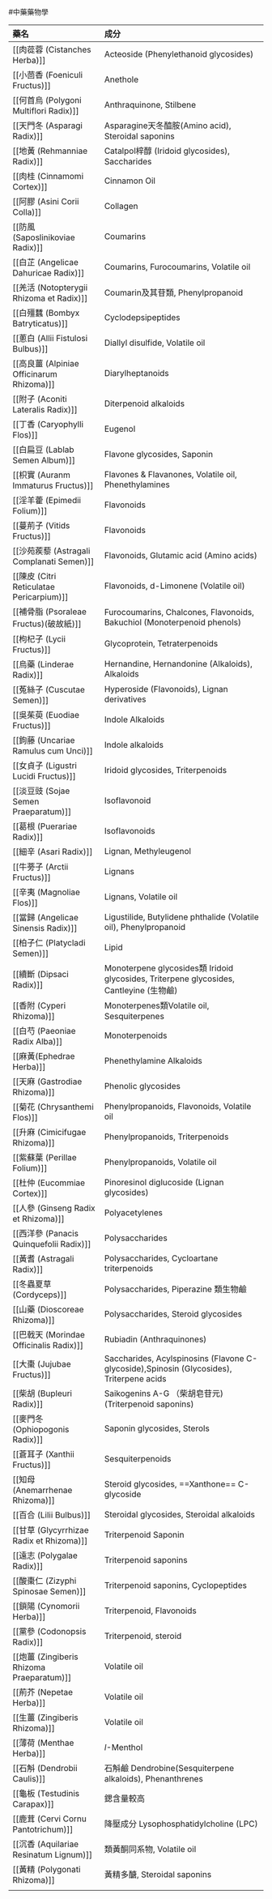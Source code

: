 #中藥藥物學 

| 藥名                                      | 成分                                                                                     |
|:----------------------------------------- |:---------------------------------------------------------------------------------------- |
| [[肉蓯蓉 (Cistanches Herba)]]             | Acteoside (Phenylethanoid glycosides)                                                    |
| [[小茴香 (Foeniculi Fructus)]]            | Anethole                                                                                 |
| [[何首烏 (Polygoni Multiflori Radix)]]    | Anthraquinone, Stilbene                                                                  |
| [[天門冬 (Asparagi Radix)]]               | Asparagine天冬醯胺(Amino acid), Steroidal saponins                                       |
| [[地黃 (Rehmanniae Radix)]]               | Catalpol梓醇 (Iridoid glycosides), Saccharides                                           |
| [[肉桂 (Cinnamomi Cortex)]]               | Cinnamon Oil                                                                             |
| [[阿膠 (Asini Corii Colla)]]              | Collagen                                                                                 |
| [[防風 (Saposlinikoviae Radix)]]          | Coumarins                                                                                |
| [[白芷 (Angelicae Dahuricae Radix)]]      | Coumarins, Furocoumarins, Volatile oil                                                   |
| [[羌活 (Notopterygii Rhizoma et Radix)]]  | Coumarin及其苷類, Phenylpropanoid                                                        |
| [[白殭蠶 (Bombyx Batryticatus)]]          | Cyclodepsipeptides                                                                       |
| [[蔥白 (Allii Fistulosi Bulbus)]]         | Diallyl disulfide, Volatile oil                                                          |
| [[高良薑 (Alpiniae Officinarum Rhizoma)]] | Diarylheptanoids                                                                         |
| [[附子 (Aconiti Lateralis Radix)]]        | Diterpenoid alkaloids                                                                    |
| [[丁香 (Caryophylli Flos)]]               | Eugenol                                                                                  |
| [[白扁豆 (Lablab Semen Album)]]           | Flavone glycosides, Saponin                                                              |
| [[枳實 (Auranm Immaturus Fructus)]]       | Flavones & Flavanones, Volatile oil, Phenethylamines                                     |
| [[淫羊藿 (Epimedii Folium)]]              | Flavonoids                                                                               |
| [[蔓荊子 (Vitids Fructus)]]               | Flavonoids                                                                               |
| [[沙苑蒺藜 (Astragali Complanati Semen)]] | Flavonoids, Glutamic acid (Amino acids)                                                  |
| [[陳皮 (Citri Reticulatae Pericarpium)]]  | Flavonoids, d-Limonene (Volatile oil)                                                    |
| [[補骨脂 (Psoraleae Fructus)(破故紙)]]    | Furocoumarins, Chalcones, Flavonoids, Bakuchiol (Monoterpenoid phenols)                  |
| [[枸杞子 (Lycii Fructus)]]                | Glycoprotein, Tetraterpenoids                                                            |
| [[烏藥 (Linderae Radix)]]                 | Hernandine, Hernandonine (Alkaloids), Alkaloids                                          |
| [[菟絲子 (Cuscutae Semen)]]               | Hyperoside (Flavonoids), Lignan derivatives                                              |
| [[吳茱萸 (Euodiae Fructus)]]              | Indole Alkaloids                                                                         |
| [[鉤藤 (Uncariae Ramulus cum Unci)]]      | Indole alkaloids                                                                         |
| [[女貞子 (Ligustri Lucidi Fructus)]]      | Iridoid glycosides, Triterpenoids                                                        |
| [[淡豆豉 (Sojae Semen Praeparatum)]]      | Isoflavonoid                                                                             |
| [[葛根 (Puerariae Radix)]]                | Isoflavonoids                                                                            |
| [[細辛 (Asari Radix)]]                    | Lignan, Methyleugenol                                                                    |
| [[牛蒡子 (Arctii Fructus)]]               | Lignans                                                                                  |
| [[辛夷 (Magnoliae Flos)]]                 | Lignans, Volatile oil                                                                    |
| [[當歸 (Angelicae Sinensis Radix)]]       | Ligustilide, Butylidene phthalide (Volatile oil), Phenylpropanoid                        |
| [[柏子仁 (Platycladi Semen)]]             | Lipid                                                                                    |
| [[續斷 (Dipsaci Radix)]]                  | Monoterpene glycosides類 Iridoid glycosides, Triterpene glycosides, Cantleyine (生物鹼)  |
| [[香附 (Cyperi Rhizoma)]]                 | Monoterpenes類Volatile oil, Sesquiterpenes                                               |
| [[白芍 (Paeoniae Radix Alba)]]            | Monoterpenoids                                                                           |
| [[麻黃(Ephedrae Herba)]]                  | Phenethylamine Alkaloids                                                                 |
| [[天麻 (Gastrodiae Rhizoma)]]             | Phenolic glycosides                                                                      |
| [[菊花 (Chrysanthemi Flos)]]              | Phenylpropanoids, Flavonoids, Volatile oil                                               |
| [[升麻 (Cimicifugae Rhizoma)]]            | Phenylpropanoids, Triterpenoids                                                          |
| [[紫蘇葉 (Perillae Folium)]]              | Phenylpropanoids, Volatile oil                                                           |
| [[杜仲 (Eucommiae Cortex)]]               | Pinoresinol diglucoside (Lignan glycosides)                                              |
| [[人參 (Ginseng Radix et Rhizoma)]]       | Polyacetylenes                                                                           |
| [[西洋參 (Panacis Quinquefolii Radix)]]   | Polysaccharides                                                                          |
| [[黃耆 (Astragali Radix)]]                | Polysaccharides,  Cycloartane triterpenoids                                              |
| [[冬蟲夏草 (Cordyceps)]]                  | Polysaccharides, Piperazine 類生物鹼                                                     |
| [[山藥 (Dioscoreae Rhizoma)]]             | Polysaccharides, Steroid glycosides                                                      |
| [[巴戟天 (Morindae Officinalis Radix)]]   | Rubiadin (Anthraquinones)                                                                |
| [[大棗 (Jujubae Fructus)]]                | Saccharides, Acylspinosins (Flavone C-glycoside),Spinosin (Glycosides), Triterpene acids |
| [[柴胡 (Bupleuri Radix)]]                 | Saikogenins A-G （柴胡皂苷元) (Triterpenoid saponins)                                    |
| [[麥門冬 (Ophiopogonis Radix)]]           | Saponin glycosides, Sterols                                                              |
| [[蒼耳子 (Xanthii Fructus)]]              | Sesquiterpenoids                                                                         |
| [[知母 (Anemarrhenae Rhizoma)]]           | Steroid glycosides, ==Xanthone== C-glycoside                                             |
| [[百合 (Lilii Bulbus)]]                   | Steroidal glycosides, Steroidal alkaloids                                                |
| [[甘草 (Glycyrrhizae Radix et Rhizoma)]]  | Triterpenoid Saponin                                                                     |
| [[遠志 (Polygalae Radix)]]                | Triterpenoid saponins                                                                    |
| [[酸棗仁 (Zizyphi Spinosae Semen)]]       | Triterpenoid saponins, Cyclopeptides                                                     |
| [[鎖陽 (Cynomorii Herba)]]                | Triterpenoid, Flavonoids                                                                 |
| [[黨參 (Codonopsis Radix)]]               | Triterpenoid, steroid                                                                    |
| [[炮薑 (Zingiberis Rhizoma Praeparatum)]] | Volatile oil                                                                             |
| [[荊芥 (Nepetae Herba)]]                  | Volatile oil                                                                             |
| [[生薑 (Zingiberis Rhizoma)]]             | Volatile oil                                                                             |
| [[薄荷 (Menthae Herba)]]                  | *l*-Menthol                                                                              |
| [[石斛 (Dendrobii Caulis)]]               | 石斛鹼 Dendrobine(Sesquiterpene alkaloids), Phenanthrenes                                |
| [[龜板 (Testudinis Carapax)]]             | 鍶含量較高                                                                               |
| [[鹿茸 (Cervi Cornu Pantotrichum)]]       | 降壓成分 Lysophosphatidylcholine (LPC)                                                   |
| [[沉香 (Aquilariae Resinatum Lignum)]]    | 類黃酮同系物, Volatile oil                                                               |
| [[黃精 (Polygonati Rhizoma)]]             | 黃精多醣, Steroidal saponins                                                             |
|                                           |                                                                                          |
